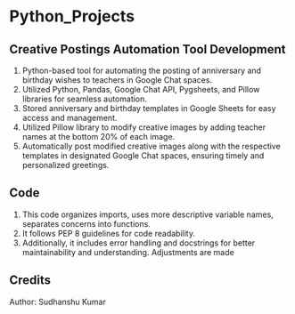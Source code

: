 # Python_Projects

## Creative Postings Automation Tool Development

1. Python-based tool for automating the posting of anniversary and birthday wishes to teachers in Google Chat spaces.
2. Utilized Python, Pandas, Google Chat API, Pygsheets, and Pillow libraries for seamless automation.
3. Stored anniversary and birthday templates in Google Sheets for easy access and management.
4. Utilized Pillow library to modify creative images by adding teacher names at the bottom 20% of each image.
5. Automatically post modified creative images along with the respective templates in designated Google Chat spaces, ensuring timely and personalized greetings.


## Code

1. This code organizes imports, uses more descriptive variable names, separates concerns into functions.
2. It follows PEP 8 guidelines for code readability.
3. Additionally, it includes error handling and docstrings for better maintainability and understanding. Adjustments are made


## Credits
Author: Sudhanshu Kumar

